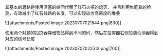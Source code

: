 其基本的思路是使用活塞的缩回代替了红石火把的熄灭， 并且利用堆肥箱的检测，有效减小了红石线路的长度，可以实现较为高密度的堆叠

![[attachments/Pasted image 20230707021544.png|800]]

使用两个对顶的投掷器存储物品得到不同的码，然后在投掷器右侧加装侦测器得到对应的信号长度

![[attachments/Pasted image 20230707022512.png|700]]

